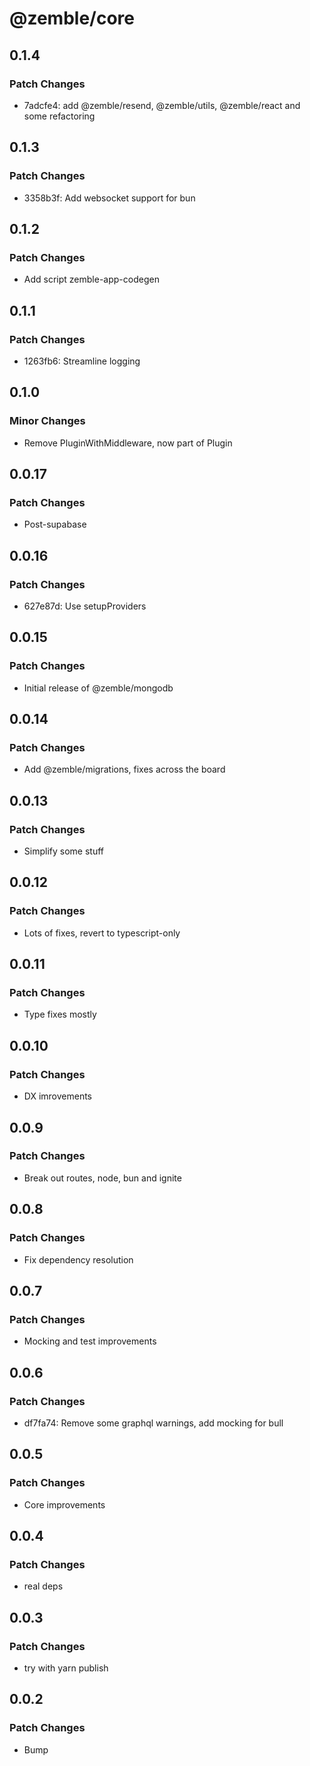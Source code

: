 # @zemble/core

## 0.1.4

### Patch Changes

- 7adcfe4: add @zemble/resend, @zemble/utils, @zemble/react and some refactoring

## 0.1.3

### Patch Changes

- 3358b3f: Add websocket support for bun

## 0.1.2

### Patch Changes

- Add script zemble-app-codegen

## 0.1.1

### Patch Changes

- 1263fb6: Streamline logging

## 0.1.0

### Minor Changes

- Remove PluginWithMiddleware, now part of Plugin

## 0.0.17

### Patch Changes

- Post-supabase

## 0.0.16

### Patch Changes

- 627e87d: Use setupProviders

## 0.0.15

### Patch Changes

- Initial release of @zemble/mongodb

## 0.0.14

### Patch Changes

- Add @zemble/migrations, fixes across the board

## 0.0.13

### Patch Changes

- Simplify some stuff

## 0.0.12

### Patch Changes

- Lots of fixes, revert to typescript-only

## 0.0.11

### Patch Changes

- Type fixes mostly

## 0.0.10

### Patch Changes

- DX imrovements

## 0.0.9

### Patch Changes

- Break out routes, node, bun and ignite

## 0.0.8

### Patch Changes

- Fix dependency resolution

## 0.0.7

### Patch Changes

- Mocking and test improvements

## 0.0.6

### Patch Changes

- df7fa74: Remove some graphql warnings, add mocking for bull

## 0.0.5

### Patch Changes

- Core improvements

## 0.0.4

### Patch Changes

- real deps

## 0.0.3

### Patch Changes

- try with yarn publish

## 0.0.2

### Patch Changes

- Bump
